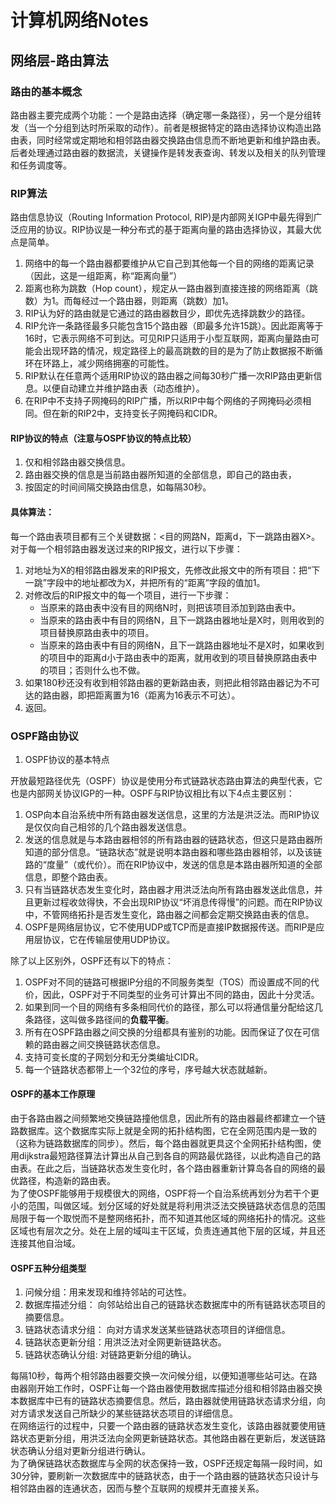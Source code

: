 # 计算机网络Notes  

## 网络层-路由算法  

### 路由的基本概念  

路由器主要完成两个功能：一个是路由选择（确定哪一条路径），另一个是分组转发（当一个分组到达时所采取的动作）。前者是根据特定的路由选择协议构造出路由表，同时经常或定期地和相邻路由器交换路由信息而不断地更新和维护路由表。后者处理通过路由器的数据流，关键操作是转发表查询、转发以及相关的队列管理和任务调度等。  

### RIP算法 

路由信息协议（Routing Information Protocol, RIP)是内部网关IGP中最先得到广泛应用的协议。RIP协议是一种分布式的基于距离向量的路由选择协议，其最大优点是简单。  

1. 网络中的每一个路由器都要维护从它自己到其他每一个目的网络的距离记录（因此，这是一组距离，称“距离向量”）  
2. 距离也称为跳数（Hop count），规定从一路由器到直接连接的网络距离（跳数）为1。而每经过一个路由器，则距离（跳数）加1。  
3. RIP认为好的路由就是它通过的路由器数目少，即优先选择跳数少的路径。  
4. RIP允许一条路径最多只能包含15个路由器（即最多允许15跳）。因此距离等于16时，它表示网络不可到达。可见RIP只适用于小型互联网，距离向量路由可能会出现环路的情况，规定路径上的最高跳数的目的是为了防止数据报不断循环在环路上，减少网络拥塞的可能性。  
5. RIP默认在任意两个适用RIP协议的路由器之间每30秒广播一次RIP路由更新信息。以便自动建立并维护路由表（动态维护）。  
6. 在RIP中不支持子网掩码的RIP广播，所以RIP中每个网络的子网掩码必须相同。但在新的RIP2中，支持变长子网掩码和CIDR。  

#### RIP协议的特点（注意与OSPF协议的特点比较）  

1. 仅和相邻路由器交换信息。  
2. 路由器交换的信息是当前路由器所知道的全部信息，即自己的路由表，
3. 按固定的时间间隔交换路由信息，如每隔30秒。  

#### 具体算法：  

每一个路由表项目都有三个关键数据：<目的网路N，距离d，下一跳路由器X>。对于每一个相邻路由器发送过来的RIP报文，进行以下步骤：  

1. 对地址为X的相邻路由器发来的RIP报文，先修改此报文中的所有项目：把“下一跳”字段中的地址都改为X，并把所有的“距离”字段的值加1。  
2. 对修改后的RIP报文中的每一个项目，进行一下步骤：  
    + 当原来的路由表中没有目的网络N时，则把该项目添加到路由表中。  
    + 当原来的路由表中有目的网络N，且下一跳路由器地址是X时，则用收到的项目替换原路由表中的项目。  
    + 当原来的路由表中有目的网络N，且下一跳路由器地址不是X时，如果收到的项目中的距离d小于路由表中的距离，就用收到的项目替换原路由表中的项目；否则什么也不做。  
3. 如果180秒还没有收到相邻路由器的更新路由表，则把此相邻路由器记为不可达的路由器，即把距离置为16（距离为16表示不可达）。  
4. 返回。  

### OSPF路由协议  

1. OSPF协议的基本特点  

开放最短路径优先（OSPF）协议是使用分布式链路状态路由算法的典型代表，它也是内部网关协议IGP的一种。OSPF与RIP协议相比有以下4点主要区别： 

1. OSP向本自治系统中所有路由器发送信息，这里的方法是洪泛法。而RIP协议是仅仅向自己相邻的几个路由器发送信息。  
2. 发送的信息就是与本路由器相邻的所有路由器的链路状态，但这只是路由器所知道的部分信息。“链路状态”就是说明本路由器和哪些路由器相邻，以及该链路的“度量”（或代价）。而在RIP协议中，发送的信息是本路由器所知道的全部信息，即整个路由表。  
3. 只有当链路状态发生变化时，路由器才用洪泛法向所有路由器发送此信息，并且更新过程收敛得快，不会出现RIP协议“坏消息传得慢”的问题。而在RIP协议中，不管网络拓扑是否发生变化，路由器之间都会定期交换路由表的信息。  
4. OSPF是网络层协议，它不使用UDP或TCP而是直接IP数据报传送。而RIP是应用层协议，它在传输层使用UDP协议。  

除了以上区别外，OSPF还有以下的特点：

1. OSPF对不同的链路可根据IP分组的不同服务类型（TOS）而设置成不同的代价，因此，OSPF对于不同类型的业务可计算出不同的路由，因此十分灵活。  
2. 如果到同一个目的网络有多条相同代价的路径，那么可以将通信量分配给这几条路径，这叫做多路径间的**负载平衡**。  
3. 所有在OSPF路由器之间交换的分组都具有鉴别的功能。因而保证了仅在可信赖的路由器之间交换链路状态信息。  
4. 支持可变长度的子网划分和无分类编址CIDR。  
5. 每一个链路状态都带上一个32位的序号，序号越大状态就越新。  

#### OSPF的基本工作原理  

由于各路由器之间频繁地交换链路撞他信息，因此所有的路由器最终都建立一个链路数据库。这个数据库实际上就是全网的拓扑结构图，它在全网范围内是一致的（这称为链路数据库的同步）。然后，每个路由器就更具这个全网拓扑结构图，使用dijkstra最短路径算法计算出从自己到各自的网路最优路径，以此构造自己的路由表。在此之后，当链路状态发生变化时，各个路由器重新计算岛各自的网络的最优路径，构造新的路由表。  
为了使OSPF能够用于规模很大的网络，OSPF将一个自治系统再划分为若干个更小的范围，叫做区域。划分区域的好处就是将利用洪泛法交换链路状态信息的范围局限于每一个取悦而不是整网络拓扑，而不知道其他区域的网络拓扑的情况。这些区域也有层次之分。处在上层的域叫主干区域，负责连通其他下层的区域，并且还连接其他自治域。  

#### OSPF五种分组类型  

1. 问候分组：用来发现和维持邻站的可达性。  
2. 数据库描述分组： 向邻站给出自己的链路状态数据库中的所有链路状态项目的摘要信息。  
3. 链路状态请求分组： 向对方请求发送某些链路状态项目的详细信息。  
4. 链路状态更新分组：用洪泛法对全网更新链路状态。  
5. 链路状态确认分组: 对链路更新分组的确认。  

每隔10秒，每两个相邻路由器要交换一次问候分组，以便知道哪些站可达。在路由器刚开始工作时，OSPF让每一个路由器使用数据库描述分组和相邻路由器交换本数据库中已有的链路状态摘要信息。然后，路由器就使用链路状态请求分组，向对方请求发送自己所缺少的某些链路状态项目的详细信息。  
在网络运行的过程中，只要一个路由器的链路状态发生变化，该路由器就要使用链路状态更新分组，用洪泛法向全网更新链路状态。其他路由器在更新后，发送链路状态确认分组对更新分组进行确认。  
为了确保链路状态数据库与全网的状态保持一致，OSPF还规定每隔一段时间，如30分钟，要刷新一次数据库中的链路状态，由于一个路由器的链路状态只设计与相邻路由器的连通状态，因而与整个互联网的规模并无直接关系。  

